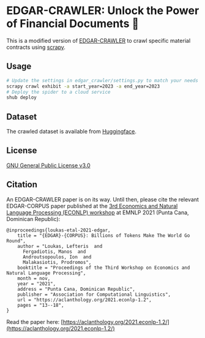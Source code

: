 # EDGAR-CRAWLER: Unlock the Power of Financial Documents 🚀

This is a modified version of [EDGAR-CRAWLER](https://github.com/nlpaueb/edgar-crawler) to crawl specific material contracts using [scrapy](https://scrapy.org/).

## Usage
```bash
# Update the settings in edgar_crawler/settings.py to match your needs
scrapy crawl exhibit -a start_year=2023 -a end_year=2023
# Deploy the spider to a cloud service
shub deploy
```

## Dataset

The crawled dataset is available from [Huggingface](https://huggingface.co/datasets/chenghao/sec-material-contracts).

## License
[GNU General Public License v3.0](https://github.com/nlpaueb/edgar-crawler/blob/main/LICENSE)

## Citation
An EDGAR-CRAWLER paper is on its way. Until then, please cite the relevant EDGAR-CORPUS paper published at the [3rd Economics and Natural Language Processing (ECONLP) workshop](https://lt3.ugent.be/econlp/) at EMNLP 2021 (Punta Cana, Dominican Republic):
```
@inproceedings{loukas-etal-2021-edgar,
    title = "{EDGAR}-{CORPUS}: Billions of Tokens Make The World Go Round",
    author = "Loukas, Lefteris  and
      Fergadiotis, Manos  and
      Androutsopoulos, Ion  and
      Malakasiotis, Prodromos",
    booktitle = "Proceedings of the Third Workshop on Economics and Natural Language Processing",
    month = nov,
    year = "2021",
    address = "Punta Cana, Dominican Republic",
    publisher = "Association for Computational Linguistics",
    url = "https://aclanthology.org/2021.econlp-1.2",
    pages = "13--18",
}
```
Read the paper here: [https://aclanthology.org/2021.econlp-1.2/](https://aclanthology.org/2021.econlp-1.2/)

